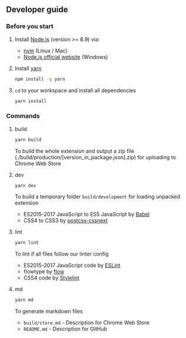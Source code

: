 ## Developer guide

### Before you start

1. Install [Node.js](https://github.com/nodejs/node) (version >= 8.9) via:

   - [nvm](https://github.com/creationix/nvm) (Linux / Mac)
   - [Node.js official website](https://nodejs.org/en/download/) (Windows)

1. Install [yarn](https://github.com/yarnpkg/yarn)

   ```sh
   npm install -g yarn
   ```

1. `cd` to your workspace and install all dependencies

   ```sh
   yarn install
   ```

### Commands

1. build

   ```sh
   yarn build
   ```

   To build the whole extension and output a zip file (./build/production/[version_in_package.json].zip) for uploading to Chrome Web Store

1. dev

   ```sh
   yarn dev
   ```

   To build a temporary folder `build/development` for loading unpacked extension

   - ES2015-2017 JavaScript to ES5 JavaScript by [Babel](https://github.com/babel/babel)
   - CSS4 to CSS3 by [postcss-cssnext](https://github.com/MoOx/postcss-cssnext)

1. lint

   ```sh
   yarn lint
   ```

   To lint if all files follow our linter config

   - ES2015-2017 JavaScript code by [ESLint](https://github.com/eslint/eslint)
   - flowtype by [flow](https://github.com/facebook/flow)
   - CSS4 code by [Stylelint](https://github.com/stylelint/stylelint)

1. md

   ```sh
   yarn md
   ```

   To generate markdown files

   - `build/store.md` - Description for Chrome Web Store
   - `README.md` - Description for GitHub
